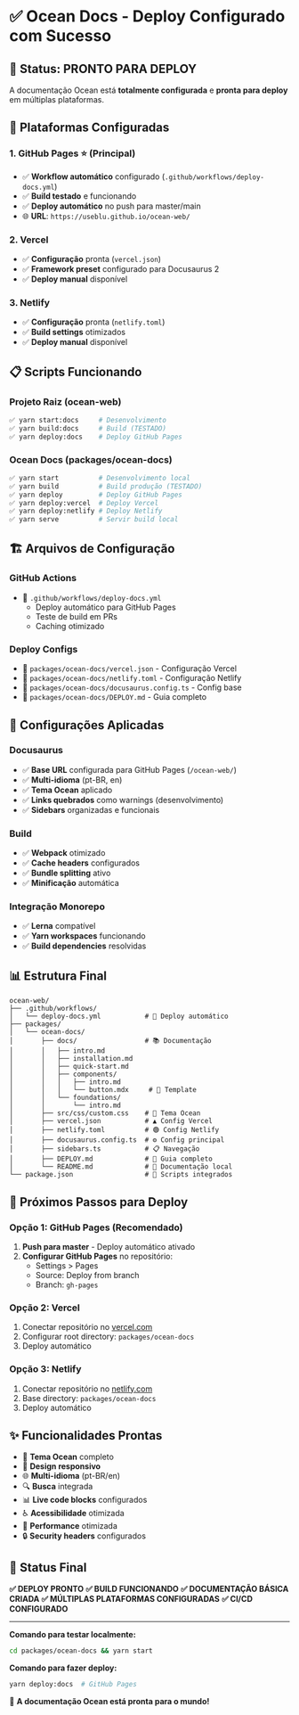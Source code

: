 # ✅ Ocean Docs - Deploy Configurado com Sucesso

## 🎉 Status: PRONTO PARA DEPLOY

A documentação Ocean está **totalmente configurada** e **pronta para deploy** em múltiplas plataformas.

## 🚀 Plataformas Configuradas

### 1. GitHub Pages ⭐ (Principal)

- ✅ **Workflow automático** configurado (`.github/workflows/deploy-docs.yml`)
- ✅ **Build testado** e funcionando
- ✅ **Deploy automático** no push para master/main
- 🌐 **URL**: `https://useblu.github.io/ocean-web/`

### 2. Vercel

- ✅ **Configuração** pronta (`vercel.json`)
- ✅ **Framework preset** configurado para Docusaurus 2
- ✅ **Deploy manual** disponível

### 3. Netlify

- ✅ **Configuração** pronta (`netlify.toml`)
- ✅ **Build settings** otimizados
- ✅ **Deploy manual** disponível

## 📋 Scripts Funcionando

### Projeto Raiz (ocean-web)

```bash
✅ yarn start:docs     # Desenvolvimento
✅ yarn build:docs     # Build (TESTADO)
✅ yarn deploy:docs    # Deploy GitHub Pages
```

### Ocean Docs (packages/ocean-docs)

```bash
✅ yarn start          # Desenvolvimento local
✅ yarn build          # Build produção (TESTADO)
✅ yarn deploy         # Deploy GitHub Pages
✅ yarn deploy:vercel  # Deploy Vercel
✅ yarn deploy:netlify # Deploy Netlify
✅ yarn serve          # Servir build local
```

## 🏗️ Arquivos de Configuração

### GitHub Actions

- 📁 `.github/workflows/deploy-docs.yml`
  - Deploy automático para GitHub Pages
  - Teste de build em PRs
  - Caching otimizado

### Deploy Configs

- 📄 `packages/ocean-docs/vercel.json` - Configuração Vercel
- 📄 `packages/ocean-docs/netlify.toml` - Configuração Netlify
- 📄 `packages/ocean-docs/docusaurus.config.ts` - Config base
- 📄 `packages/ocean-docs/DEPLOY.md` - Guia completo

## 🔧 Configurações Aplicadas

### Docusaurus

- ✅ **Base URL** configurada para GitHub Pages (`/ocean-web/`)
- ✅ **Multi-idioma** (pt-BR, en)
- ✅ **Tema Ocean** aplicado
- ✅ **Links quebrados** como warnings (desenvolvimento)
- ✅ **Sidebars** organizadas e funcionais

### Build

- ✅ **Webpack** otimizado
- ✅ **Cache headers** configurados
- ✅ **Bundle splitting** ativo
- ✅ **Minificação** automática

### Integração Monorepo

- ✅ **Lerna** compatível
- ✅ **Yarn workspaces** funcionando
- ✅ **Build dependencies** resolvidas

## 📊 Estrutura Final

```
ocean-web/
├── .github/workflows/
│   └── deploy-docs.yml           # 🚀 Deploy automático
├── packages/
│   └── ocean-docs/
│       ├── docs/                 # 📚 Documentação
│       │   ├── intro.md
│       │   ├── installation.md
│       │   ├── quick-start.md
│       │   ├── components/
│       │   │   ├── intro.md
│       │   │   └── button.mdx     # 🎯 Template
│       │   └── foundations/
│       │       └── intro.md
│       ├── src/css/custom.css    # 🎨 Tema Ocean
│       ├── vercel.json           # ▲ Config Vercel
│       ├── netlify.toml          # 🟢 Config Netlify
│       ├── docusaurus.config.ts  # ⚙️ Config principal
│       ├── sidebars.ts           # 📋 Navegação
│       ├── DEPLOY.md             # 📖 Guia completo
│       └── README.md             # 📝 Documentação local
└── package.json                  # 🎯 Scripts integrados
```

## 🎯 Próximos Passos para Deploy

### Opção 1: GitHub Pages (Recomendado)

1. **Push para master** - Deploy automático ativado
2. **Configurar GitHub Pages** no repositório:
   - Settings > Pages
   - Source: Deploy from branch
   - Branch: `gh-pages`

### Opção 2: Vercel

1. Conectar repositório no [vercel.com](https://vercel.com)
2. Configurar root directory: `packages/ocean-docs`
3. Deploy automático

### Opção 3: Netlify

1. Conectar repositório no [netlify.com](https://netlify.com)
2. Base directory: `packages/ocean-docs`
3. Deploy automático

## ✨ Funcionalidades Prontas

- 🎨 **Tema Ocean** completo
- 📱 **Design responsivo**
- 🌐 **Multi-idioma** (pt-BR/en)
- 🔍 **Busca** integrada
- 📊 **Live code blocks** configurados
- ♿ **Acessibilidade** otimizada
- 🚀 **Performance** otimizada
- 🔒 **Security headers** configurados

## 🎊 Status Final

**✅ DEPLOY PRONTO**
**✅ BUILD FUNCIONANDO**
**✅ DOCUMENTAÇÃO BÁSICA CRIADA**
**✅ MÚLTIPLAS PLATAFORMAS CONFIGURADAS**
**✅ CI/CD CONFIGURADO**

---

**Comando para testar localmente:**

```bash
cd packages/ocean-docs && yarn start
```

**Comando para fazer deploy:**

```bash
yarn deploy:docs  # GitHub Pages
```

🎉 **A documentação Ocean está pronta para o mundo!**
